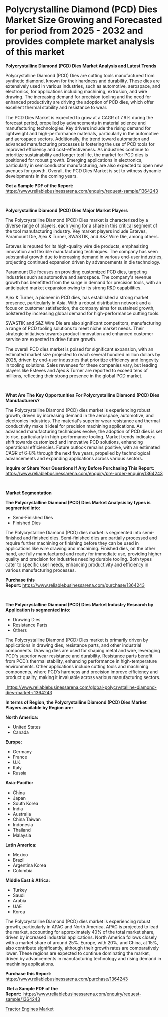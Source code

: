 <p><h1>Polycrystalline Diamond (PCD) Dies Market Size Growing and Forecasted for period from 2025 - 2032 and provides complete market analysis of this market</h1></p><p><strong>Polycrystalline Diamond (PCD) Dies Market Analysis and Latest Trends</strong></p>
<p><p>Polycrystalline Diamond (PCD) Dies are cutting tools manufactured from synthetic diamond, known for their hardness and durability. These dies are extensively used in various industries, such as automotive, aerospace, and electronics, for applications including machining, extrusion, and wire drawing. The increasing demand for precision tooling and the need for enhanced productivity are driving the adoption of PCD dies, which offer excellent thermal stability and resistance to wear.</p><p>The PCD Dies Market is expected to grow at a CAGR of 7.9% during the forecast period, propelled by advancements in material science and manufacturing technologies. Key drivers include the rising demand for lightweight and high-performance materials, particularly in the automotive and aerospace sectors. Additionally, the trend toward automation and advanced manufacturing processes is fostering the use of PCD tools for improved efficiency and cost-effectiveness. As industries continue to prioritize sustainability and longer tool life, the market for PCD dies is positioned for robust growth. Emerging applications in electronics, particularly in semiconductor manufacturing, are also expected to open new avenues for growth. Overall, the PCD Dies Market is set to witness dynamic developments in the coming years.</p></p>
<p><strong>Get a Sample PDF of the Report:&nbsp;</strong> <a href="https://www.reliablebusinessarena.com/enquiry/request-sample/1364243?utm_campaign=2630&utm_medium=2&utm_source=Github&utm_content=ia&utm_term=28022025&utm_id=polycrystalline-diamond-pcd-dies">https://www.reliablebusinessarena.com/enquiry/request-sample/1364243</a></p>
<p>&nbsp;</p>
<p><strong>Polycrystalline Diamond (PCD) Dies Major Market Players</strong></p>
<p><p>The Polycrystalline Diamond (PCD) Dies market is characterized by a diverse range of players, each vying for a share in this critical segment of the tool manufacturing industry. Key market players include Esteves, Paramount Die, Ajex & Turner, SWASTIK, and S&Z Wire Die, among others.</p><p>Esteves is reputed for its high-quality wire die products, emphasizing innovation and flexible manufacturing techniques. The company has seen substantial growth due to increasing demand in various end-user industries, projecting continued expansion driven by advancements in die technology.</p><p>Paramount Die focuses on providing customized PCD dies, targeting industries such as automotive and aerospace. The company's revenue growth has benefitted from the surge in demand for precision tools, with an anticipated market expansion owing to its strong R&D capabilities.</p><p>Ajex & Turner, a pioneer in PCD dies, has established a strong market presence, particularly in Asia. With a robust distribution network and a focus on customer satisfaction, the company aims for sustained growth, bolstered by increasing global demand for high-performance cutting tools.</p><p>SWASTIK and S&Z Wire Die are also significant competitors, manufacturing a range of PCD tooling solutions to meet niche market needs. Their strategic initiatives towards product innovation and enhanced customer service are expected to drive future growth.</p><p>The overall PCD dies market is poised for significant expansion, with an estimated market size projected to reach several hundred million dollars by 2025, driven by end-user industries that prioritize efficiency and longevity in tooling solutions. Sales revenues for these companies vary, but leading players like Esteves and Ajex & Turner are reported to exceed tens of millions, reflecting their strong presence in the global PCD market.</p></p>
<p>&nbsp;</p>
<p><strong>What Are The Key Opportunities For Polycrystalline Diamond (PCD) Dies Manufacturers?</strong></p>
<p><p>The Polycrystalline Diamond (PCD) dies market is experiencing robust growth, driven by increasing demand in the aerospace, automotive, and electronics industries. The material's superior wear resistance and thermal conductivity make it ideal for precision machining applications. As advanced manufacturing techniques evolve, the adoption of PCD dies is set to rise, particularly in high-performance tooling. Market trends indicate a shift towards customized and innovative PCD solutions, enhancing operational efficiencies. Future outlook remains positive, with an estimated CAGR of 6-8% through the next five years, propelled by technological advancements and expanding applications across various sectors.</p></p>
<p><strong>Inquire or Share Your Questions If Any Before Purchasing This Report:</strong> <a href="https://www.reliablebusinessarena.com/enquiry/pre-order-enquiry/1364243?utm_campaign=2630&utm_medium=2&utm_source=Github&utm_content=ia&utm_term=28022025&utm_id=polycrystalline-diamond-pcd-dies">https://www.reliablebusinessarena.com/enquiry/pre-order-enquiry/1364243</a></p>
<p>&nbsp;</p>
<p><strong>Market Segmentation</strong></p>
<p><strong>The Polycrystalline Diamond (PCD) Dies Market Analysis by types is segmented into:</strong></p>
<p><ul><li>Semi-Finished Dies</li><li>Finished Dies</li></ul></p>
<p><p>The Polycrystalline Diamond (PCD) dies market is segmented into semi-finished and finished dies. Semi-finished dies are partially processed and require further machining or finishing before they can be used in applications like wire drawing and machining. Finished dies, on the other hand, are fully manufactured and ready for immediate use, providing higher quality and precision for industries needing durable tooling. Both types cater to specific user needs, enhancing productivity and efficiency in various manufacturing processes.</p></p>
<p><strong>Purchase this Report:&nbsp;</strong><a href="https://www.reliablebusinessarena.com/purchase/1364243?utm_campaign=2630&utm_medium=2&utm_source=Github&utm_content=ia&utm_term=28022025&utm_id=polycrystalline-diamond-pcd-dies">https://www.reliablebusinessarena.com/purchase/1364243</a></p>
<p>&nbsp;</p>
<p><strong>The Polycrystalline Diamond (PCD) Dies Market Industry Research by Application is segmented into:</strong></p>
<p><ul><li>Drawing Dies</li><li>Resistance Parts</li><li>Others</li></ul></p>
<p><p>The Polycrystalline Diamond (PCD) Dies market is primarily driven by applications in drawing dies, resistance parts, and other industrial components. Drawing dies are used for shaping metal and wire, leveraging PCD's superior wear resistance and durability. Resistance parts benefit from PCD’s thermal stability, enhancing performance in high-temperature environments. Other applications include cutting tools and machining components, where PCD’s hardness and precision improve efficiency and product quality, making it invaluable across various manufacturing sectors.</p></p>
<p><a href="https://www.reliablebusinessarena.com/global-polycrystalline-diamond-dies-market-r1364243?utm_campaign=2630&utm_medium=2&utm_source=Github&utm_content=ia&utm_term=28022025&utm_id=polycrystalline-diamond-pcd-dies">&nbsp;https://www.reliablebusinessarena.com/global-polycrystalline-diamond-dies-market-r1364243</a></p>
<p><strong>In terms of Region, the Polycrystalline Diamond (PCD) Dies Market Players available by Region are:</strong></p>
<p>
    <p> <strong> North America: </strong>
        <ul>
            <li>United States</li>
            <li>Canada</li>
        </ul>
        </p> 
    <p> <strong> Europe: </strong>
        <ul>
            <li>Germany</li>
            <li>France</li>
            <li>U.K.</li>
            <li>Italy</li>
            <li>Russia</li>
        </ul>
        </p> 
    <p> <strong> Asia-Pacific: </strong>
        <ul>
            <li>China</li>
            <li>Japan</li>
            <li>South Korea</li>
            <li>India</li>
            <li>Australia</li>
            <li>China Taiwan</li>
            <li>Indonesia</li>
            <li>Thailand</li>
            <li>Malaysia</li>
        </ul>
        </p> 
    <p> <strong> Latin America: </strong>
        <ul>
            <li>Mexico</li>
            <li>Brazil</li>
            <li>Argentina Korea</li>
            <li>Colombia</li>
        </ul>
        </p> 
    <p> <strong> Middle East & Africa: </strong>
        <ul>
            <li>Turkey</li>
            <li>Saudi</li>
            <li>Arabia</li>
            <li>UAE</li>
            <li>Korea</li>
        </ul>
    </p>
    </p>
<p><p>The Polycrystalline Diamond (PCD) dies market is experiencing robust growth, particularly in APAC and North America. APAC is projected to lead the market, accounting for approximately 40% of the total market share, driven by increased industrial applications. North America follows closely with a market share of around 25%. Europe, with 20%, and China, at 15%, also contribute significantly, although their growth rates are comparatively lower. These regions are expected to continue dominating the market, driven by advancements in manufacturing technology and rising demand in machining applications.</p></p>
<p><strong>Purchase this Report: </strong><a href="https://www.reliablebusinessarena.com/purchase/1364243?utm_campaign=2630&utm_medium=2&utm_source=Github&utm_content=ia&utm_term=28022025&utm_id=polycrystalline-diamond-pcd-dies">https://www.reliablebusinessarena.com/purchase/1364243</a></p>
<p>&nbsp;<strong>Get a Sample PDF of the Report:&nbsp;&nbsp;</strong><a href="https://www.reliablebusinessarena.com/enquiry/request-sample/1364243?utm_campaign=2630&utm_medium=2&utm_source=Github&utm_content=ia&utm_term=28022025&utm_id=polycrystalline-diamond-pcd-dies">https://www.reliablebusinessarena.com/enquiry/request-sample/1364243</a></p>
<p><strong></strong></p>
<p><p><a href="https://github.com/organophelia8282/Market-Research-Report-List-1/blob/main/tractor-engines-market.md?utm_campaign=2630&utm_medium=2&utm_source=Github&utm_content=ia&utm_term=28022025&utm_id=polycrystalline-diamond-pcd-dies">Tractor Engines Market</a></p></p>